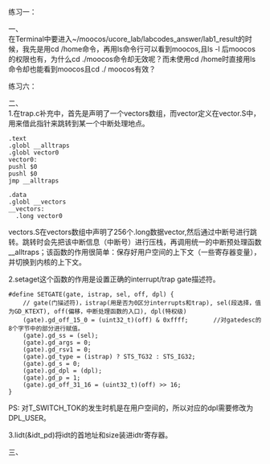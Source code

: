 练习一：  

一、  
    在Terminal中要进入~/moocos/ucore_lab/labcodes_answer/lab1_result的时候，我先是用cd /home命令，再用ls命令行可以看到moocos,且ls -l 后moocos的权限也有，为什么cd ./moocos命令却无效呢？而未使用cd /home时直接用ls命令却也能看到moocos且cd ./ moocos有效？  

练习六：  

二、  
1.在trap.c补充中，首先是声明了一个vectors数组，而vector定义在vector.S中，用来借此指针来跳转到某一个中断处理地点。
```
.text
.globl __alltraps
.globl vector0
vector0:
pushl $0
pushl $0
jmp __alltraps

.data
.globl __vectors
__vectors:
  .long vector0
```
vectors.S在vectors数组中声明了256个.long数据vector,然后通过中断号进行跳转。跳转时会先把该中断信息（中断号）进行压栈，再调用统一的中断预处理函数__alltraps；该函数的作用很简单：保存好用户空间的上下文（一些寄存器变量），并切换到内核的上下文。  

2.setaget这个函数的作用是设置正确的interrupt/trap gate描述符。 
```
#define SETGATE(gate, istrap, sel, off, dpl) {            
    // gate(门描述符)，istrap(用是否为0区分interrupts和trap), sel(段选择，值为GD_KTEXT), off(偏移，中断处理函数的入口), dpl(特权级)
    (gate).gd_off_15_0 = (uint32_t)(off) & 0xffff;       //对gatedesc的8个字节中的部分进行赋值。
    (gate).gd_ss = (sel);                               
    (gate).gd_args = 0;                                    
    (gate).gd_rsv1 = 0;                                    
    (gate).gd_type = (istrap) ? STS_TG32 : STS_IG32;    
    (gate).gd_s = 0;                                    
    (gate).gd_dpl = (dpl);                                
    (gate).gd_p = 1;                                    
    (gate).gd_off_31_16 = (uint32_t)(off) >> 16;        
}
```
PS: 对T_SWITCH_TOK的发生时机是在用户空间的，所以对应的dpl需要修改为DPL_USER。  

3.lidt(&idt_pd)将idt的首地址和size装进idtr寄存器。  

三、  

